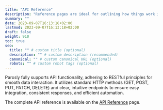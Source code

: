 ```yaml
---
title: "API Reference"
description: "Reference pages are ideal for outlining how things work in terse and clear terms."
summary: ""
date: 2023-09-07T16:13:18+02:00
lastmod: 2023-09-07T16:13:18+02:00
draft: false
weight: 910
toc: true
seo:
  title: "" # custom title (optional)
  description: "" # custom description (recommended)
  canonical: "" # custom canonical URL (optional)
  robots: "" # custom robot tags (optional)
---
```


Parosly fully supports API functionality, adhering to RESTful principles for smooth data interaction. It utilizes standard 
HTTP methods (GET, POST, PUT, PATCH, DELETE) and clear, intuitive endpoints to ensure easy integration, consistent responses, 
and efficient automation.

The complete API reference is available on the <a href="https://docs.parosly.io" target="_blank">API Reference</a> page.

